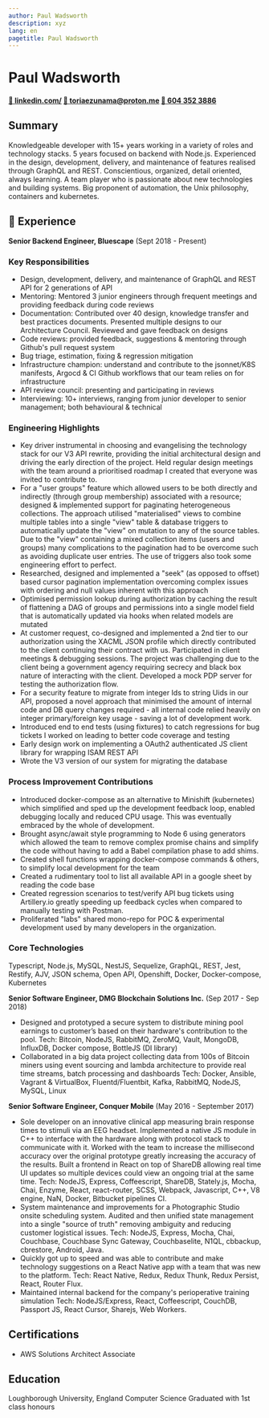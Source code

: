 ```yaml
---
author: Paul Wadsworth
description: xyz
lang: en
pagetitle: Paul Wadsworth
---
```


<!-- EMOJI -->
<script src="https://twemoji.maxcdn.com/v/latest/twemoji.min.js"></script>
<script>window.onload = function () { twemoji.parse(document.body);}</script>

Paul Wadsworth
======

#### [💠 linkedin.com/](www.linkedin.com/in/fullstack-paul-wadsworth) [📧 toriaezunama@proton.me](mailto:toriaezunama@proton.me) [📱 604 352 3886](tel:+33623413666)

Summary
---------

Knowledgeable developer with 15+ years working in a variety of roles and technology stacks. 5 years focused on backend with Node.js. Experienced in the design, development, delivery, and maintenance of features realised through GraphQL and REST. Conscientious, organized, detail oriented, always learning. A team player who is passionate about new technologies and building systems. Big proponent of automation, the Unix philosophy, containers and kubernetes.

📖 Experience
---------
**Senior Backend Engineer, Bluescape** (Sept 2018 - Present)

### Key Responsibilities
- Design, development, delivery, and maintenance of GraphQL and REST API for 2 generations of API
- Mentoring: Mentored 3 junior engineers through frequent meetings and providing feedback during code reviews
- Documentation: Contributed over 40 design, knowledge transfer and best practices documents. Presented multiple designs to our Architecture Council. Reviewed and gave feedback on designs
- Code reviews: provided feedback, suggestions & mentoring through Github's pull request system
- Bug triage, estimation, fixing & regression mitigation
- Infrastructure champion: understand and contribute to the jsonnet/K8S manifests, Argocd & CI Github workflows that our team relies on for infrastructure
- API review council: presenting and participating in reviews
- Interviewing: 10+ interviews, ranging from junior developer to senior management; both behavioural & technical 

### Engineering Highlights
- Key driver instrumental in choosing and evangelising the technology stack for our V3 API rewrite, providing the initial architectural design and driving the early direction of the project. Held regular design meetings with the team around a prioritised roadmap I created that everyone was invited to contribute to.
- For a "user groups" feature which allowed users to be both directly and indirectly (through group membership) associated with a resource; designed & implemented support for paginating heterogeneous collections. The approach utilised "materialised" views to combine multiple tables into a single "view" table & database triggers to automatically update the "view" on mutation to any of the source tables. Due to the "view" containing a mixed collection items (users and groups) many complications to the pagination had to be overcome such as avoiding duplicate user entries. The use of triggers also took some engineering effort to perfect.
- Researched, designed and implemented a "seek" (as opposed to offset) based cursor pagination implementation overcoming complex issues with ordering and null values inherent with this approach
- Optimised permission lookup during authorization by caching the result of flattening a DAG of groups and permissions into a single model field that is automatically updated via hooks when related models are mutated
- At customer request, co-designed and implemented a 2nd tier to our authorization using the XACML JSON profile which directly contributed to the client continuing their contract with us. Participated in client meetings & debugging sessions. The project was challenging due to the client being a government agency requiring secrecy and black box nature of interacting with the client. Developed a mock PDP server for testing the authorization flow.
- For a security feature to migrate from integer Ids to string Uids in our API, proposed a novel approach that minimised the amount of internal code and DB query changes required - all internal code relied heavily on integer primary/foreign key usage - saving a lot of development work.
- Introduced end to end tests (using fixtures) to catch regressions for bug tickets I worked on leading to better code coverage and testing
- Early design work on implementing a OAuth2 authenticated JS client library for wrapping ISAM REST API
- Wrote the V3 version of our system for migrating the database

### Process Improvement Contributions
- Introduced docker-compose as an alternative to Minishift (kubernetes) which simplified and sped up the development feedback loop, enabled debugging locally and reduced CPU usage. This was eventually embraced by the whole of development. 
- Brought async/await style programming to Node 6 using generators which allowed the team to remove complex promise chains and simplify the code without having to add a Babel compilation phase to add shims.
- Created shell functions wrapping docker-compose commands & others, to simplify local development for the team
- Created a rudimentary tool to list all available API in a google sheet by reading the code base
- Created regression scenarios to test/verify API bug tickets using Artillery.io greatly speeding up feedback cycles when compared to manually testing with Postman.
- Proliferated "labs" shared mono-repo for POC & experimental development used by many developers in the organization. 

### Core Technologies
Typescript, Node.js, MySQL, NestJS, Sequelize, GraphQL, REST, Jest, Restify, AJV, JSON schema, Open API, Openshift, Docker, Docker-compose, Kubernetes

**Senior Software Engineer, DMG Blockchain Solutions Inc.** (Sep 2017 - Sep 2018)

- Designed and prototyped a secure system to distribute mining pool earnings to customer’s based on their hardware's contribution to the pool. 
Tech: Bitcoin, NodeJS, RabbitMQ, ZeroMQ, Vault, MongoDB, InfluxDB, Docker compose, BottleJS (DI library) 
- Collaborated in a big data project collecting data from 100s of Bitcoin miners using event sourcing and lambda architecture to provide real time streams, batch processing and dashboards
Tech: Docker, Ansible, Vagrant & VirtualBox, Fluentd/Fluentbit, Kafka, RabbitMQ, NodeJS, MySQL, Linux 

**Senior Software Engineer, Conquer Mobile** (May 2016 - September 2017)

- Sole developer on an innovative clinical app measuring brain response times to stimuli via an EEG headset. Implemented a native JS module in C++ to interface with the hardware along with protocol stack to communicate with it. Worked with the team to increase the millisecond accuracy over the original prototype greatly increasing the accuracy of the results. Built a frontend in React on top of ShareDB allowing real time UI updates so multiple devices could view an ongoing trial at the same time.
Tech: NodeJS, Express, Coffeescript, ShareDB, Stately.js, Mocha, Chai, Enzyme, React, react-router, SCSS, Webpack, Javascript, C++, V8 engine, NaN, Docker, Bitbucket pipelines CI. 
- System maintenance and improvements for a Photographic Studio onsite scheduling system. Audited and then unified state management into a single "source of truth" removing ambiguity and reducing customer logistical issues. 
Tech: NodeJS, Express, Mocha, Chai, Couchbase, Couchbase Sync Gateway, Couchbaselite, N1QL, cbbackup, cbrestore, Android, Java.
- Quickly got up to speed and was able to contribute and make technology suggestions on a React Native app with a team that was new to the platform.
Tech: React Native, Redux, Redux Thunk, Redux Persist, React, Router Flux. 
- Maintained internal backend for the company's perioperative training simulation
Tech: NodeJS/Express, React, Coffeescript, CouchDB, Passport JS, React Cursor, Sharejs, Web Workers. 

Certifications
---------
- AWS Solutions Architect Associate

Education
---------
Loughborough University, England
Computer Science
Graduated with 1st class honours
